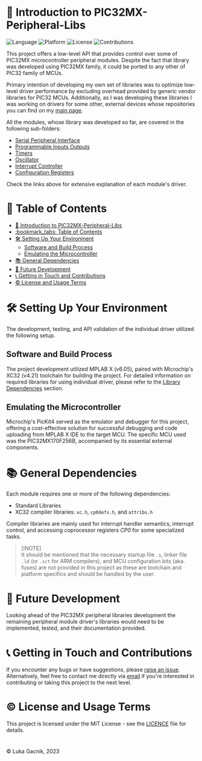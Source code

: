 # 📘 Introduction to PIC32MX-Peripheral-Libs

![Language](https://img.shields.io/badge/language-C-brightgreen) ![Platform](https://img.shields.io/badge/platform-PIC32-blue) ![License](https://img.shields.io/badge/license-MIT-green) ![Contributions](https://img.shields.io/badge/contributions-welcome-brightgreen.svg)

This project offers a low-level API that provides control over some of PIC32MX microcontroller peripheral modules. Despite the fact that library was developed using PIC32MX family, it could be ported to any other of PIC32 family of MCUs.

Primary intention of developing my own set of libraries was to optimize low-level driver performance by excluding overhead provided by generic vendor libraries for PIC32 MCUs. Additionally, as I was developing these libraries I was working on drivers for some other, external devices whose repositories you can find on my [main page](https://github.com/MucaGinger).

All the modules, whose library was developed so far, are covered in the following sub-folders:
- [Serial Peripheral Interface](Spi)
- [Programmable Inputs Outputs](Pio)
- [Timers](Tmr)
- [Oscillator](Osc)
- [Interrupt Controller](Ic)
- [Configuration Registers](Cfg)

Check the links above for extensive explanation of each module's driver.

# :bookmark_tabs: Table of Contents

- [📘 Introduction to PIC32MX-Peripheral-Libs](#-introduction-to-pic32mx-peripheral-libs)
- [:bookmark\_tabs: Table of Contents](#bookmark_tabs-table-of-contents)
- [🛠️ Setting Up Your Environment](#️-setting-up-your-environment)
  - [Software and Build Process](#software-and-build-process)
  - [Emulating the Microcontroller](#emulating-the-microcontroller)
- [📚 General Dependencies](#-general-dependencies)
- [🚀 Future Development](#-future-development)
- [📞 Getting in Touch and Contributions](#-getting-in-touch-and-contributions)
- [©️ License and Usage Terms](#️-license-and-usage-terms)

# 🛠️ Setting Up Your Environment

The development, testing, and API validation of the individual driver utilized the following setup.

## Software and Build Process

The project development utilized MPLAB X (v6.05), paired with Microchip's XC32 (v4.21) toolchain for building the project. For detailed information on required libraries for using individual driver, please refer to the [Library Dependencies](#-general-dependencies) section.

## Emulating the Microcontroller

Microchip's PicKit4 served as the emulator and debugger for this project, offering a cost-effective solution for successful debugging and code uploading from MPLAB X IDE to the target MCU. The specific MCU used was the PIC32MX170F256B, accompanied by its essential external components.

# 📚 General Dependencies

Each module requires one or more of the following dependencies:
- Standard Libraries
- XC32 compiler libraries: `xc.h`, `cp0defs.h`, and `attribs.h`

Compiler libraries are mainly used for interrupt handler semantics, interrupt control, and accessing coprocessor registers *CP0* for some specialized tasks.

> [!NOTE]\
> It should be mentioned that the necessary startup file <code>.s</code>, linker file <code>.ld</code> (or <code>.sct</code> for ARM compilers), and MCU configuration bits (aka. fuses) are not provided in this project as these are toolchain and platform specifics and should be handled by the user.

# 🚀 Future Development

Looking ahead of the PIC32MX peripheral libraries development the remaining peripheral module driver's libraries would need to be implemented, tested, and their documentation provided.

# 📞 Getting in Touch and Contributions

If you encounter any bugs or have suggestions, please [raise an issue](https://github.com/MucaGinger/PIC32MX-Peripheral-Libs/issues). Alternatively, feel free to contact me directly via <a href="mailto:lgacnik97@gmail.com">email</a> if you're interested in contributing or taking this project to the next level.

# ©️ License and Usage Terms

This project is licensed under the MIT License - see the [LICENCE](LICENCE) file for details.

#

&copy; Luka Gacnik, 2023
